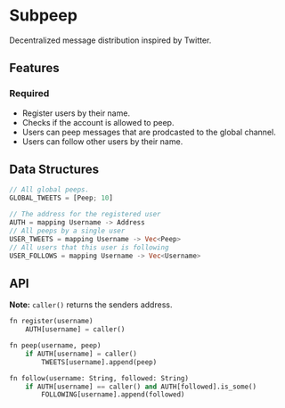 # Subpeep

Decentralized message distribution inspired by Twitter.

## Features

### Required

- Register users by their name.
- Checks if the account is allowed to peep.
- Users can peep messages that are prodcasted to the global channel.
- Users can follow other users by their name.

## Data Structures

```rust
// All global peeps.
GLOBAL_TWEETS = [Peep; 10]

// The address for the registered user
AUTH = mapping Username -> Address
// All peeps by a single user
USER_TWEETS = mapping Username -> Vec<Peep>
// All users that this user is following
USER_FOLLOWS = mapping Username -> Vec<Username>
```

## API

**Note:** `caller()` returns the senders address.

```python
fn register(username)
    AUTH[username] = caller()

fn peep(username, peep)
    if AUTH[username] = caller()
        TWEETS[username].append(peep)

fn follow(username: String, followed: String)
    if AUTH[username] == caller() and AUTH[followed].is_some()
        FOLLOWING[username].append(followed)
```
